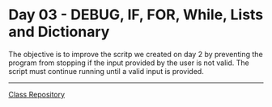 # Day 03 - DEBUG, IF, FOR, While, Lists and Dictionary

The objective is to improve the scritp we created on day 2 by preventing the program from stopping if the input provided by the user is not valid. The script must continue running until a valid input is provided.

-----------------------
[Class Repository](https://github.com/lvgalvao/data-engineering-roadmap/tree/main/bootcamp/aula03)